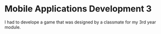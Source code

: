 # Mobile Applications Development 3

I had to develope a game that was designed by a classmate for my 3rd year module. 
